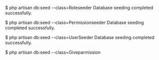 $ php artisan db:seed --class=Roleseeder
Database seeding completed successfully.


$ php artisan db:seed --class=Permissionseeder
Database seeding completed successfully.


$ php artisan db:seed --class=UserSeeder
Database seeding completed successfully.

$ php artisan db:seed --class=Giveparmission